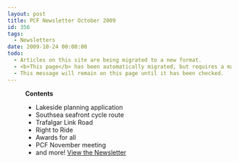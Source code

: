 ```yaml
---
layout: post
title: PCF Newsletter October 2009
id: 356
tags:
  - Newsletters
date: 2009-10-24 00:00:00
todo:
  - Articles on this site are being migrated to a new format.
  - <b>This page</b> has been automatically migrated, but requires a manual check-&amp;-tune to ensure the format and links all work as expected.
  - This message will remain on this page until it has been checked.
---
```


<figure id="attachment_418" align="alignright" width="150" caption="October 2009 Newsletter"][![October 2009 Newsletter](http://www.pompeybug.co.uk/wp-content/uploads/2009/10/me_Whats_new_PCF_October_2009-150x150.jpg "me_Whats_new_PCF_October_2009")](http://www.pompeybug.co.uk/wp-content/uploads/2009/10/Whats_new_PCF_October_2009_1.pdf)</figure>

**Contents**

*   Lakeside planning application
*   Southsea seafront cycle route
*   Trafalgar Link Road
*   Right to Ride
*   Awards for all
*   PCF November meeting
*   and more!
[View the Newsletter](http://www.pompeybug.co.uk/wp-content/uploads/2009/10/Whats_new_PCF_October_2009_1.pdf)